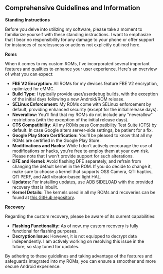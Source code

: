 ## Comprehensive Guidelines and Information

**Standing Instructions**

Before you delve into utilizing my software, please take a moment to familiarize yourself with these standing instructions. I want to emphasize that I bear no responsibility for any damage to your phone or offer support for instances of carelessness or actions not explicitly outlined here.

**Roms**

When it comes to my custom ROMs, I've incorporated several important features and qualities to enhance your user experience. Here's an overview of what you can expect:

- **FBE V2 Encryption:** All ROMs for my devices feature FBE V2 encryption, optimized for eMMC.
- **Build Type:** I typically provide user/userdebug builds, with the exception of the initial days following a new Android/ROM release.
- **SELinux Enforcement:** My ROMs come with SELinux enforcement by default, providing enhanced security (except for the initial release days).
- **Neverallow:** You'll find that my ROMs do not include any "neverallow" restrictions (with the exception of the initial release days).
- **CTS Compatibility:** All my ROMs pass Compatibility Test Suite (CTS) by default. In case Google alters server-side settings, be patient for a fix.
- **Google Play Store Certification:** You'll be pleased to know that all my ROMs are certified in the Google Play Store.
- **Modifications and Hacks:** While I don't actively encourage the use of modifications or hacks, you're free to employ them at your own risk. Please note that I won't provide support for such alterations.
- **DFE and Kernel:** Avoid flashing DFE separately, and refrain from changing the default kernel in the ROM. If you do decide to change it, make sure to choose a kernel that supports OSS Camera, QTI haptics, QTI PERF, and Aidl vibrator-based light HAL.
- **Updates:** For installing updates, use ADB SIDELOAD with the provided recovery that is inbuilt.
- **Kernel Details:** The kernels used in all my ROMs and recoveries can be found at [this GitHub repository](https://github.com/Atom-X-Devs/android_kernel_xiaomi_scarlet).

**Recovery**

Regarding the custom recovery, please be aware of its current capabilities:

- **Flashing Functionality:** As of now, my custom recovery is fully functional for flashing purposes.
- **Decryption Issue:** However, it is not equipped to decrypt data independently. I am actively working on resolving this issue in the future, so stay tuned for updates.

By adhering to these guidelines and taking advantage of the features and safeguards integrated into my ROMs, you can ensure a smoother and more secure Android experience.